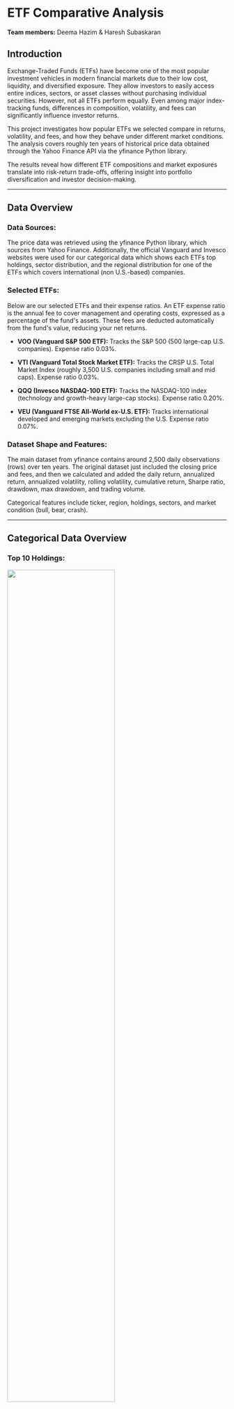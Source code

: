 # ETF Comparative Analysis

**Team members:** Deema Hazim & Haresh Subaskaran

## Introduction
Exchange-Traded Funds (ETFs) have become one of the most popular investment vehicles in modern financial markets due to their low cost, liquidity, and diversified exposure. They allow investors to easily access entire indices, sectors, or asset classes without purchasing individual securities. However, not all ETFs perform equally. Even among major index-tracking funds, differences in composition, volatility, and fees can significantly influence investor returns.

This project investigates how popular ETFs we selected compare in returns, volatility, and fees, and how they behave under different market conditions. The analysis covers roughly ten years of historical price data obtained through the Yahoo Finance API via the yfinance Python library.

The results reveal how different ETF compositions and market exposures translate into risk-return trade-offs, offering insight into portfolio diversification and investor decision-making.

---

## Data Overview

### Data Sources:
The price data was retrieved using the yfinance Python library, which sources from Yahoo Finance. Additionally, the official Vanguard and Invesco websites were used for our categorical data which shows each ETFs top holdings, sector distribution, and the regional distribution for one of the ETFs which covers international (non U.S.-based) companies. 

### Selected ETFs:
Below are our selected ETFs and their expense ratios. An ETF expense ratio is the annual fee to cover management and operating costs, expressed as a percentage of the fund's assets. These fees are deducted automatically from the fund's value, reducing your net returns.

- **VOO (Vanguard S&P 500 ETF):** Tracks the S&P 500 (500 large-cap U.S. companies). Expense ratio 0.03%.

- **VTI (Vanguard Total Stock Market ETF):** Tracks the CRSP U.S. Total Market Index (roughly 3,500 U.S. companies including small and mid caps). Expense ratio 0.03%.

- **QQQ (Invesco NASDAQ-100 ETF):** Tracks the NASDAQ-100 index (technology and growth-heavy large-cap stocks). Expense ratio 0.20%.

- **VEU (Vanguard FTSE All-World ex-U.S. ETF):** Tracks international developed and emerging markets excluding the U.S. Expense ratio 0.07%.

### Dataset Shape and Features:
The main dataset from yfinance contains around 2,500 daily observations (rows) over ten years. The original dataset just included the closing price and fees, and then we calculated and added the daily return, annualized return, annualized volatility, rolling volatility, cumulative return, Sharpe ratio, drawdown, max drawdown, and trading volume.

Categorical features include ticker, region, holdings, sectors, and market condition (bull, bear, crash).

---

## Categorical Data Overview

### Top 10 Holdings:
<img src="https://github.com/user-attachments/assets/c1341c2f-8617-4a3b-a74d-08de0036187d" width="70%" />

The above pie charts display the top 10 holdings of each ETF, and what percentage of the top 10 does each company hold. We notice that VTI  and QQQ are heavily concentrated in U.S. mega-cap technology stocks. NVIDIA, Microsoft, and Apple are the top 3 holdings in both funds, making up a significant portion of their value.

VOO is also focused on large U.S. companies, but its top holdings are slightly more varied, with JPMorgan Chase & Co. (15.9%) and Eli Lilly & Co. (11.6%) in the top spots.

VEU is the clear outlier. It holds no U.S. companies in its top 10 (or dataset at all). Instead, it's dominated by international stocks, with Taiwan Semiconductor Manufacturing Co. Ltd. (27.3%) and Tencent Holdings Ltd. (13.6%) as its two largest positions.

---

### Sector Allocation:
<div style="display: flex; justify-content: center; gap: 10px;">
  <img src="https://github.com/user-attachments/assets/78ae2b3f-cdbf-4a17-96c1-ce32c05268db" width="35%" />
  <img src="https://github.com/user-attachments/assets/6514165d-3bc3-49d4-89a2-7ed7ae2435b3" width="35%" />
  <img src="https://github.com/user-attachments/assets/f4415a18-378c-4ff0-8146-523228623198" width="35%" />
</div>

Both VTI and VOO represent the broad US market (VOO tracks the 500 largest companies, VTI tracks the entire market). Their sector allocations are very similar, with a heavy tilt toward technology (35-38%).

QQQ, which tracks the NASDAQ-100, is not a diversified fund in the same way. It is a highly concentrated bet on the technology sector. Together, its top two sectors (Technology and Consumer Discretionary) account for over 82% of the fund.

---

### VEU Region Distribution:
<img src="https://github.com/user-attachments/assets/4dfca9f4-bc5d-49ff-9eed-3dd4df2f63f9" width="50%" />

Since VEU does not include any U.S. companies, we decided to look at the regions their holdings come from. We notice this distribution supports the top 10 holdings we saw earlier. We see that the Pacific makes up 25.5% of the fund, driven by the fund's #1 holding, Taiwan Semiconductor Manufacturing from Taiwan, and another major holding, Samsung from South Korea.

Europe makes up 38.1% of the fund, being the most heavily represented in the top 10 list. It includes the Swiss giants Nestle, Roche Holding AG, and Novartis AG, as well as ASML Holding NV (Netherlands), HSBC Holdings plc (United Kingdom), and SAP SE (Germany).

Emerging Markets make up 27.5% of the fund, represented at the top of the holdings list by the two Chinese tech giants, Tencent Holdings Ltd. and Alibaba Group Holding Ltd.

---

## Risk vs. Return:
<img src="https://github.com/user-attachments/assets/61e4a24a-850e-48b9-a6ce-3cbc7e054a8c" width="50%"/>

QQQ has the highest annualized return and risk. This is a direct consequence of its 64% concentration in the high-growth (and high-volatility) technology sector.

VOO shows slightly better risk-adjusted returns than VTI in this period. VOO's focus on the 500 largest, most established companies was slightly more efficient than VTI, which also holds thousands of smaller, mid-cap, and small-cap stocks that may have slightly dragged on performance.

VEU’s low return is a well-known result of the U.S. market dramatically outperforming international markets over the last decade. Its lower volatility is a key feature of its diversification. It's spread across many countries and sectors (Healthcare, Financials, Consumer Goods, etc.) rather than being dominated by US tech.

It is important to note that this is just a 10-year window, which may not be representative of the time horizon and global circumstances in the future.

---

## Rolling Volatility (Dynamic Risk):
<img src="https://github.com/user-attachments/assets/5c4d0986-4fe3-462e-9713-86dd9e615b53" width="50%" />

The 1-Month Rolling Annualized Volatility graph illustrates how short-term market risk fluctuates over time. Rolling volatility is better at capturing short-term risk while annualized volatility is better at capturing long-term risk. What we did was capture short-term volatility, but scaling it to what it would be if that same level of volatility continued for a year.

All four ETFs exhibited synchronized volatility movements. When the market is calm, all funds are calm. When a crisis hits, all funds become volatile. This shows they are all sensitive to major macroeconomic events.

The enormous spike in early 2020 is the COVID-19 market crash. It's the most significant volatility event of the last 10 years by a huge margin, with short-term volatility briefly exceeding 90% for some funds.

The green (VOO) and red (VTI) lines are almost indistinguishable. This confirms that the S&P 500 and the Total U.S. Market have a virtually identical risk profile on a day-to-day basis. They are consistently the least volatile of the group, while QQQ consistently exhibits the highest volatility due to its tech concentration.

---

## Dollar Loss Due to Expense Ratios:
<img src="https://github.com/user-attachments/assets/e55f4fa1-6854-4d9f-97f0-c2af74523614" width="50%"/>

Over the 10-year period, holding QQQ would have cost an investor nearly $140,000 in cumulative fees, assuming a $1M initial investment. This is because QQQ's 0.2% expense ratio is nearly 7 times higher than VOO/VTI's 0.03%.

VOO, VTI, VEU are clustered at the bottom, with total costs of only around $10,000 - $12,000 over the same period.

It is important to note that the expense ratio is charged on the total value of your investment, not just the initial $1M. As we saw in the previous charts, QQQ had the highest returns. This means the 0.20% fee was being applied to a rapidly growing pile of money. So, the "loss" shown in the chart isn't just the fee; it's the fee plus the money that fee would have earned if it had stayed invested.

---

## What weights of each ticker would yield the best return, lowest volatility and efficient sharpe ratio:
<img src="https://github.com/user-attachments/assets/2ac4534b-6192-4af1-965c-a2d081ddfae1" width="50%" />
<img src="https://github.com/user-attachments/assets/275a807b-3c5c-4adb-8db0-30bdd9ae46e0" width="50%"/>


To evaluate how different allocations among VOO, VTI, QQQ, and VEU perform, three portfolios were modeled: Aggressive (60% QQQ), Equal-weighted (25% each), and Conservative (80% VOO/VTI combined).

The Aggressive portfolio delivered the highest total return but also the highest volatility, consistent with QQQ’s tech-heavy exposure. The Equal and Conservative portfolios produced similar long-term returns with lower volatility, showing that diversification smooths compounding and reduces risk.

Overall, concentrated exposure to technology increases both return potential and short-term fluctuations, while balanced allocations across U.S. and international markets offer more stable, efficient growth.

---

## Market-Condition Performance

### a) COVID Crash (Feb–Mar 2020):
<img src="https://github.com/user-attachments/assets/941db183-4c49-490b-91e2-093d5e3bd2ef" width="50%" />

All four ETFs dropped ~30–35% highlighting how correlated global markets were during the COVID panic. 

QQQ recovered first, showing how tech’s relative immunity to lockdowns (remote work, e-commerce, etc.) helped it rebound faster.

VEU and VTI illustrate the drag from small caps and international exposure during global uncertainty.

### b) Interest Rates Hike (Jan 2022 - Dec 2022):
<img src="https://github.com/user-attachments/assets/6aef444e-0414-49de-b241-7e61ce19b344" width="50%" />

VEU was the least volatile fund throughout 2022. This is likely because international markets are less concentrated in the high-growth US tech stocks that were being hit hardest. And QQQ is consistently and dramatically higher than all the others. This is because high-growth technology stocks are the most sensitive to interest rate hikes.

### c) Interest Rate Cut Period (2023-2024):
<img src="https://github.com/user-attachments/assets/34fe77b6-5138-4ee1-82f9-6aa894b30458" width="50%"/>

QQQ shows the highest and most frequent volatility spikes, reflecting tech’s sensitivity to interest-rate shifts. VOO and VTI remain more stable, with lower, smoother volatility typical of broad U.S. market exposure. VEU moves similarly but with occasional divergences driven by global/geopolitical factors. Volatility clusters around policy uncertainty, then compresses once easing becomes clearer. The synchronized spikes indicate system-wide macro risk rather than ETF-specific shocks.

---

## Conclusions

Over the past decade, ETFs have provided efficient and low-cost diversification for investors. For cost-efficient, stable long-term exposure, VOO and VTI are optimal. QQQ offers superior growth potential at the expense of higher volatility and fees. VEU provides diversification benefits that smooth risk but may sacrifice returns. Allocation decisions should balance return objectives, tolerance for volatility, and desired geographic exposure.

Market condition analysis shows all ETFs were impacted by systemic shocks like COVID-19, yet the magnitude of their responses depended on composition. Large-cap ETFs (VOO) were more stable, total market funds (VTI) more sensitive to small-cap swings, and tech ETFs (QQQ) experienced the most dramatic rebounds and corrections.
